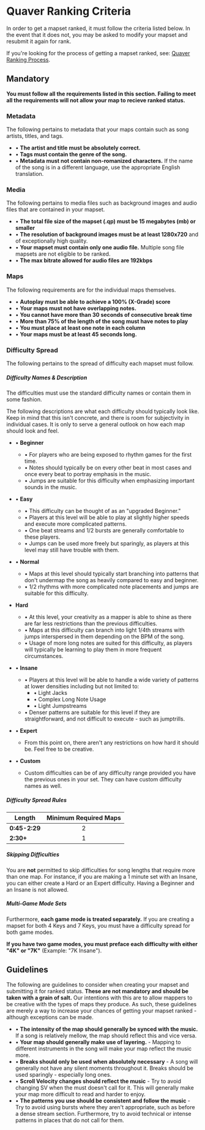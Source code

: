 # Quaver Ranking Criteria

In order to get a mapset ranked, it must follow the criteria listed below. In the event that it does not, you may be asked to modify your mapset and resubmit it again for rank.

If you're looking for the process of getting a mapset ranked, see: [Quaver Ranking Process](/Ranking/Process).

## Mandatory

**You must follow all the requirements listed in this section. Failing to meet all the requirements will not allow your map to recieve ranked status.**

### Metadata

The following pertains to metadata that your maps contain such as song artists, titles, and tags.

* • **The artist and title must be absolutely correct.**
* • **Tags must contain the genre of the song.**
* • **Metadata must not contain non-romanized characters.** If the name of the song is in a different language, use the appropriate English translation.

### Media

The following pertains to media files such as background images and audio files that are contained in your mapset.

* • **The total file size of the mapset (.qp) must be 15 megabytes (mb) or smaller**
* • **The resolution of background images must be at least 1280x720** and of exceptionally high quality.
* • **Your mapset must contain only one audio file.** Multiple song file mapsets are not eligible to be ranked.
* • **The max bitrate allowed for audio files are 192kbps**

### Maps 

The following requirements are for the individual maps themselves.

* • **Autoplay must be able to achieve a 100% (X-Grade) score**
* • **Your maps must not have overlapping notes.**
* • **You cannot have more than 30 seconds of consecutive break time**
* • **More than 75% of the length of the song must have notes to play**
* • **You must place at least one note in each column**
* • **Your maps must be at least 45 seconds long.**

### Difficulty Spread

The following pertains to the spread of difficulty each mapset must follow.

##### Difficulty Names & Description

The difficulties must use the standard difficulty names or contain them in some fashion.

The following descriptions are what each difficulty should typically look like. Keep in mind that this isn't concrete, and there is room for subjectivity in individual cases. It is only to serve a general outlook on how each map should look and feel.

* • **Beginner**
     * • For players who are being exposed to rhythm games for the first time. 
     * • Notes should typically be on every other beat in most cases and once every beat to portray emphasis in the music.
     * • Jumps are suitable for this difficulty when emphasizing important sounds in the music.
     
* • **Easy** 
     * • This difficulty can be thought of as an "upgraded Beginner." 
     * • Players at this level will be able to play at slightly higher speeds and execute more complicated patterns. 
     * • One beat streams and 1/2 bursts are generally comfortable to these players.
     * • Jumps can be used more freely but sparingly, as players at this level may still have trouble with them.
     
* • **Normal**
     * • Maps at this level should typically start branching into patterns that don't undermap the song as heavily compared to easy and beginner. 
     * • 1/2 rhythms with more complicated note placements and jumps are suitable for this difficulty.
     
* **Hard** 
     * • At this level, your creativity as a mapper is able to shine as there are far less restrictions than the previous difficulties.
     * • Maps at this difficulty can branch into light 1/4th streams with jumps interspersed in them depending on the BPM of the song.
     * • Usage of more long notes are suited for this difficulty, as players will typically be learning to play them in more frequent circumstances.
* • **Insane**
     * • Players at this level will be able to handle a wide variety of patterns at lower densities including but not limited to: 
          * • Light Jacks
          * • Complex Long Note Usage
          * • Light Jumpstreams
     * • Denser patterns are suitable for this level if they are straightforward, and not difficult to execute - such as jumptrills.
* • **Expert** 
     * From this point on, there aren't any restrictions on how hard it should be. Feel free to be creative. 
* • **Custom** 
     * Custom difficulties can be of any difficulty range provided you have the previous ones in your set. They can have custom difficulty names as well.

##### Difficulty Spread Rules

| Length       | Minimum Required Maps |
| -------------|:---------------------:|
| **0:45-2:29**| 2                     | 
| **2:30+**    | 1                     |

##### Skipping Difficulties
 
You are **not** permitted to skip difficulties for song lengths that require more than one map. For instance, if you are making a 1 minute set with an Insane, you can either create a Hard or an Expert difficulty. Having a Beginner and an Insane is not allowed.

##### Multi-Game Mode Sets

Furthermore, **each game mode is treated separately.** If you are creating a mapset for both 4 Keys and 7 Keys, you must have a difficulty spread for both game modes. 

**If you have two game modes, you must preface each difficulty with either "4K" or "7K"** (Example: "7K Insane").

## Guidelines

The following are guidelines to consider when creating your mapset and submitting it for ranked status. **These are not mandatory and should be taken with a grain of salt.** Our intentions with this are to allow mappers to be creative with the types of maps they produce. As such, these guidelines are merely a way to increase your chances of getting your mapset ranked - although exceptions can be made.

* • **The intensity of the map should generally be synced with the music.** If a song is relatively mellow, the map should reflect this and vice versa.
* • **Your map should generally make use of layering.** - Mapping to different instruments in the song will make your map reflect the music more.
* • **Breaks should only be used when absolutely necessary** - A song will generally not have any silent moments throughout it. Breaks should be used sparingly - especially long ones.
* • **Scroll Velocity changes should reflect the music** - Try to avoid changing SV when the must doesn't call for it. This will generally make your map more difficult to read and harder to enjoy.
* • **The patterns you use should be consistent and follow the music** - Try to avoid using bursts where they aren't appropriate, such as before a dense stream section. Furthermore, try to avoid technical or intense patterns in places that do not call for them.
